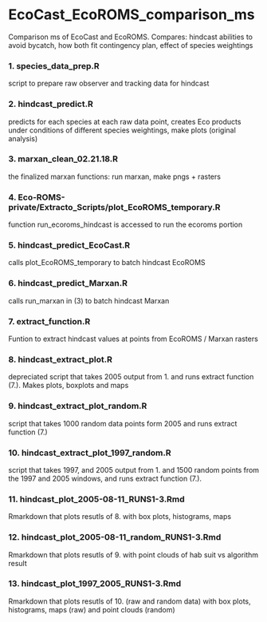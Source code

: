 # EcoCast_EcoROMS_comparison_ms
Comparison ms of EcoCast and EcoROMS. Compares: hindcast abilities to avoid bycatch, how both fit contingency plan, effect of species weightings

### 1. species_data_prep.R ###
script to prepare raw observer and tracking data for hindcast

### 2. hindcast_predict.R ###
predicts for each species at each raw data point, creates Eco products under conditions of different species weightings, make plots (original analysis)

### 3. marxan_clean_02.21.18.R ###
the finalized marxan functions: run marxan, make pngs + rasters

### 4. Eco-ROMS-private/Extracto_Scripts/plot_EcoROMS_temporary.R ###
function run_ecoroms_hindcast is accessed to run the ecoroms portion

### 5. hindcast_predict_EcoCast.R ###
calls plot_EcoROMS_temporary to batch hindcast EcoROMS

### 6. hindcast_predict_Marxan.R ###
calls run_marxan in (3) to batch hindcast Marxan

### 7. extract_function.R ###
Funtion to extract hindcast values at points from EcoROMS / Marxan rasters

### 8. hindcast_extract_plot.R ###
depreciated script that takes 2005 output from 1. and runs extract function (7.). Makes plots, boxplots and maps

### 9. hindcast_extract_plot_random.R ###
script that takes 1000 random data points form 2005 and runs extract function (7.)

### 10. hindcast_extract_plot_1997_random.R ###
script that takes 1997, and 2005 output from 1. and 1500 random points from the 1997 and 2005 windows, and runs extract function (7.). 

### 11. hindcast_plot_2005-08-11_RUNS1-3.Rmd ###
Rmarkdown that plots resutls of 8. with box plots, histograms, maps

### 12. hindcast_plot_2005-08-11_random_RUNS1-3.Rmd ###
Rmarkdown that plots resutls of 9. with point clouds of hab suit vs algorithm result

### 13. hindcast_plot_1997_2005_RUNS1-3.Rmd ###
Rmarkdown that plots resutls of 10. (raw and random data) with box plots, histograms, maps (raw) and point clouds (random)






